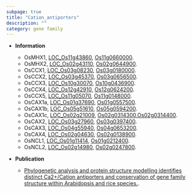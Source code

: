 ```yaml
---
subpage: true
title: "Cation_antiporters"
description: ""
category: gene family
---
```


* **Information**  
    + OsMHX1, [LOC_Os11g43860](http://rice.plantbiology.msu.edu/cgi-bin/ORF_infopage.cgi?orf=LOC_Os11g43860), [Os11g0660000](http://rapdb.dna.affrc.go.jp/viewer/gbrowse_details/irgsp1?name=Os11g0660000).
    + OsMHX2, [LOC_Os02g43110](http://rice.plantbiology.msu.edu/cgi-bin/ORF_infopage.cgi?orf=LOC_Os02g43110), [Os02g0644900](http://rapdb.dna.affrc.go.jp/viewer/gbrowse_details/irgsp1?name=Os02g0644900).
    + OsCCX1, [LOC_Os03g08230](http://rice.plantbiology.msu.edu/cgi-bin/ORF_infopage.cgi?orf=LOC_Os03g08230), [Os03g0180000](http://rapdb.dna.affrc.go.jp/viewer/gbrowse_details/irgsp1?name=Os03g0180000).
    + OsCCX2, [LOC_Os03g45370](http://rice.plantbiology.msu.edu/cgi-bin/ORF_infopage.cgi?orf=LOC_Os03g45370), [Os03g0656500](http://rapdb.dna.affrc.go.jp/viewer/gbrowse_details/irgsp1?name=Os03g0656500).
    + OsCCX3, [LOC_Os10g30070](http://rice.plantbiology.msu.edu/cgi-bin/ORF_infopage.cgi?orf=LOC_Os10g30070), [Os10g0436900](http://rapdb.dna.affrc.go.jp/viewer/gbrowse_details/irgsp1?name=Os10g0436900).
    + OsCCX4, [LOC_Os12g42910](http://rice.plantbiology.msu.edu/cgi-bin/ORF_infopage.cgi?orf=LOC_Os12g42910), [Os12g0624200](http://rapdb.dna.affrc.go.jp/viewer/gbrowse_details/irgsp1?name=Os12g0624200).
    + OsCCX5, [LOC_Os11g05070](http://rice.plantbiology.msu.edu/cgi-bin/ORF_infopage.cgi?orf=LOC_Os11g05070), [Os11g0148000](http://rapdb.dna.affrc.go.jp/viewer/gbrowse_details/irgsp1?name=Os11g0148000).
    + OsCAX1a, [LOC_Os01g37690](http://rice.plantbiology.msu.edu/cgi-bin/ORF_infopage.cgi?orf=LOC_Os01g37690), [Os01g0557500](http://rapdb.dna.affrc.go.jp/viewer/gbrowse_details/irgsp1?name=Os01g0557500).
    + OsCAX1b, [LOC_Os05g51610](http://rice.plantbiology.msu.edu/cgi-bin/ORF_infopage.cgi?orf=LOC_Os05g51610), [Os05g0594200](http://rapdb.dna.affrc.go.jp/viewer/gbrowse_details/irgsp1?name=Os05g0594200).
    + OsCAX1c, [LOC_Os02g21009](http://rice.plantbiology.msu.edu/cgi-bin/ORF_infopage.cgi?orf=LOC_Os02g21009), [Os02g0314300](http://rapdb.dna.affrc.go.jp/viewer/gbrowse_details/irgsp1?name=Os02g0314300),[Os02g0314400](http://rapdb.dna.affrc.go.jp/viewer/gbrowse_details/irgsp1?name=Os02g0314400).
    + OsCAX2, [LOC_Os03g27960](http://rice.plantbiology.msu.edu/cgi-bin/ORF_infopage.cgi?orf=LOC_Os03g27960), [Os03g0397400](http://rapdb.dna.affrc.go.jp/viewer/gbrowse_details/irgsp1?name=Os03g0397400).
    + OsCAX3, [LOC_Os04g55940](http://rice.plantbiology.msu.edu/cgi-bin/ORF_infopage.cgi?orf=LOC_Os04g55940), [Os04g0653200](http://rapdb.dna.affrc.go.jp/viewer/gbrowse_details/irgsp1?name=Os04g0653200).
    + OsCAX4, [LOC_Os02g04630](http://rice.plantbiology.msu.edu/cgi-bin/ORF_infopage.cgi?orf=LOC_Os02g04630), [Os02g0138900](http://rapdb.dna.affrc.go.jp/viewer/gbrowse_details/irgsp1?name=Os02g0138900).
    + OsNCL1, [LOC_Os01g11414](http://rice.plantbiology.msu.edu/cgi-bin/ORF_infopage.cgi?orf=LOC_Os01g11414), [Os01g0212400](http://rapdb.dna.affrc.go.jp/viewer/gbrowse_details/irgsp1?name=Os01g0212400).
    + OsNCL2, [LOC_Os02g14980](http://rice.plantbiology.msu.edu/cgi-bin/ORF_infopage.cgi?orf=LOC_Os02g14980), [Os02g0247800](http://rapdb.dna.affrc.go.jp/viewer/gbrowse_details/irgsp1?name=Os02g0247800).

* **Publication**  
    + [Phylogenetic analysis and protein structure modelling identifies distinct Ca2+/Cation antiporters and conservation of gene family structure within Arabidopsis and rice species.](N+Y).


